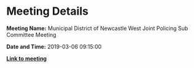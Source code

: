 # Meeting Details

**Meeting Name:** Municipal District of Newcastle West Joint Policing Sub Committee Meeting

**Date and Time:** 2019-03-06 09:15:00

**<a href="https://www.limerick.ie/council/whats-on/municipal-district-newcastle-west-joint-policing-sub-committee-meeting-2" target="_blank">Link to meeting</a>**
